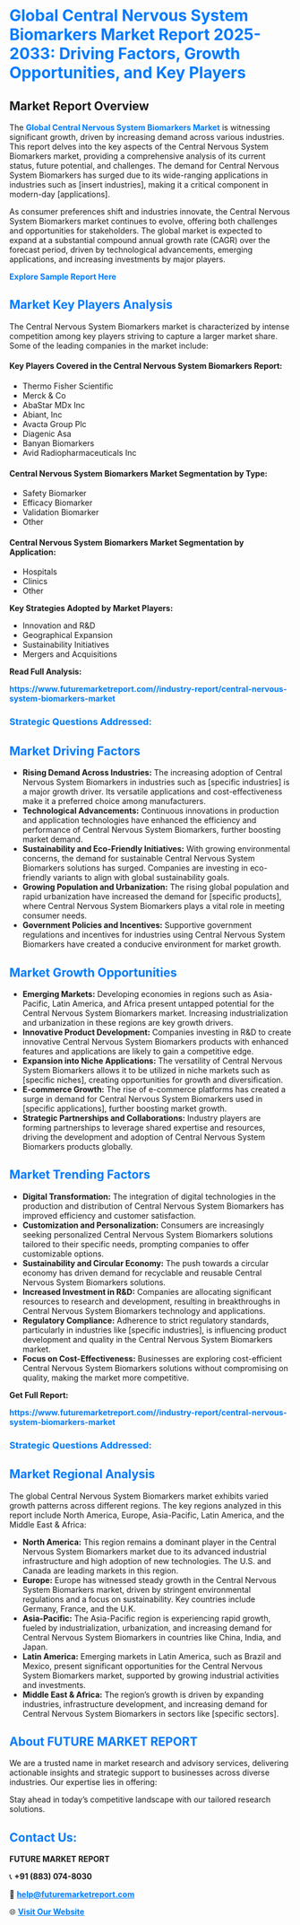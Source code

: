<h1 style="color: #007BFF;">Global Central Nervous System Biomarkers Market Report 2025-2033: Driving Factors, Growth Opportunities, and Key Players</h1>

<section id="overview">
<h2>Market Report Overview</h2>
<p>The <a href="https://www.futuremarketreport.com//industry-report/central-nervous-system-biomarkers-market" style="color: #007BFF; text-decoration: none;"><strong>Global Central Nervous System Biomarkers Market</strong></a> is witnessing significant growth, driven by increasing demand across various industries. This report delves into the key aspects of the Central Nervous System Biomarkers market, providing a comprehensive analysis of its current status, future potential, and challenges. The demand for Central Nervous System Biomarkers has surged due to its wide-ranging applications in industries such as [insert industries], making it a critical component in modern-day [applications].</p>
<p>As consumer preferences shift and industries innovate, the Central Nervous System Biomarkers market continues to evolve, offering both challenges and opportunities for stakeholders. The global market is expected to expand at a substantial compound annual growth rate (CAGR) over the forecast period, driven by technological advancements, emerging applications, and increasing investments by major players.</p>
</section>

<section id="overview">
<p><a href="https://www.futuremarketreport.com//request-sample/reportId=86538" style="color: #007BFF; text-decoration: none;"><strong>Explore Sample Report Here</strong></a></p>
</section>

<section id="key-players">
<h2 style="color: #007BFF;">Market Key Players Analysis</h2>
<p>The Central Nervous System Biomarkers market is characterized by intense competition among key players striving to capture a larger market share. Some of the leading companies in the market include:</p>
<h4>Key Players Covered in the Central Nervous System Biomarkers Report:</h4>
<ul><li>Thermo Fisher Scientific</li><li>Merck &amp; Co</li><li>AbaStar MDx Inc</li><li>Abiant, Inc</li><li>Avacta Group Plc</li><li>Diagenic Asa</li><li>Banyan Biomarkers</li><li>Avid Radiopharmaceuticals Inc</li></ul>
<h4>Central Nervous System Biomarkers Market Segmentation by Type:</h4>
<ul><li>Safety Biomarker</li><li>Efficacy Biomarker</li><li>Validation Biomarker</li><li>Other</li></ul>

<h4>Central Nervous System Biomarkers Market Segmentation by Application:</h4>
<ul><li>Hospitals</li><li>Clinics</li><li>Other</li></ul>
<p><strong>Key Strategies Adopted by Market Players:</strong></p>
<ul>
<li>Innovation and R&D</li>
<li>Geographical Expansion</li>
<li>Sustainability Initiatives</li>
<li>Mergers and Acquisitions</li>
</ul>
</section>

<section>
<p><strong>Read Full Analysis: </strong></p><a href="https://www.futuremarketreport.com//industry-report/central-nervous-system-biomarkers-market" style="color: #007BFF; text-decoration: none;"><strong>https://www.futuremarketreport.com//industry-report/central-nervous-system-biomarkers-market</strong></a>
<h3 style="color: #007BFF;">Strategic Questions Addressed:</h3>
</section>

<section id="driving-factors">
<h2 style="color: #007BFF;">Market Driving Factors</h2>
<ul>
<li><strong>Rising Demand Across Industries:</strong> The increasing adoption of Central Nervous System Biomarkers in industries such as [specific industries] is a major growth driver. Its versatile applications and cost-effectiveness make it a preferred choice among manufacturers.</li>
<li><strong>Technological Advancements:</strong> Continuous innovations in production and application technologies have enhanced the efficiency and performance of Central Nervous System Biomarkers, further boosting market demand.</li>
<li><strong>Sustainability and Eco-Friendly Initiatives:</strong> With growing environmental concerns, the demand for sustainable Central Nervous System Biomarkers solutions has surged. Companies are investing in eco-friendly variants to align with global sustainability goals.</li>
<li><strong>Growing Population and Urbanization:</strong> The rising global population and rapid urbanization have increased the demand for [specific products], where Central Nervous System Biomarkers plays a vital role in meeting consumer needs.</li>
<li><strong>Government Policies and Incentives:</strong> Supportive government regulations and incentives for industries using Central Nervous System Biomarkers have created a conducive environment for market growth.</li>
</ul>
</section>

<section id="growth-opportunities">
<h2 style="color: #007BFF;">Market Growth Opportunities</h2>
<ul>
<li><strong>Emerging Markets:</strong> Developing economies in regions such as Asia-Pacific, Latin America, and Africa present untapped potential for the Central Nervous System Biomarkers market. Increasing industrialization and urbanization in these regions are key growth drivers.</li>
<li><strong>Innovative Product Development:</strong> Companies investing in R&D to create innovative Central Nervous System Biomarkers products with enhanced features and applications are likely to gain a competitive edge.</li>
<li><strong>Expansion into Niche Applications:</strong> The versatility of Central Nervous System Biomarkers allows it to be utilized in niche markets such as [specific niches], creating opportunities for growth and diversification.</li>
<li><strong>E-commerce Growth:</strong> The rise of e-commerce platforms has created a surge in demand for Central Nervous System Biomarkers used in [specific applications], further boosting market growth.</li>
<li><strong>Strategic Partnerships and Collaborations:</strong> Industry players are forming partnerships to leverage shared expertise and resources, driving the development and adoption of Central Nervous System Biomarkers products globally.</li>
</ul>
</section>

<section id="trending-factors">
<h2 style="color: #007BFF;">Market Trending Factors</h2>
<ul>
<li><strong>Digital Transformation:</strong> The integration of digital technologies in the production and distribution of Central Nervous System Biomarkers has improved efficiency and customer satisfaction.</li>
<li><strong>Customization and Personalization:</strong> Consumers are increasingly seeking personalized Central Nervous System Biomarkers solutions tailored to their specific needs, prompting companies to offer customizable options.</li>
<li><strong>Sustainability and Circular Economy:</strong> The push towards a circular economy has driven demand for recyclable and reusable Central Nervous System Biomarkers solutions.</li>
<li><strong>Increased Investment in R&D:</strong> Companies are allocating significant resources to research and development, resulting in breakthroughs in Central Nervous System Biomarkers technology and applications.</li>
<li><strong>Regulatory Compliance:</strong> Adherence to strict regulatory standards, particularly in industries like [specific industries], is influencing product development and quality in the Central Nervous System Biomarkers market.</li>
<li><strong>Focus on Cost-Effectiveness:</strong> Businesses are exploring cost-efficient Central Nervous System Biomarkers solutions without compromising on quality, making the market more competitive.</li>
</ul>
</section>

<section>
<p><strong>Get Full Report: </strong></p><a href="https://www.futuremarketreport.com//industry-report/central-nervous-system-biomarkers-market" style="color: #007BFF; text-decoration: none;"><strong>https://www.futuremarketreport.com//industry-report/central-nervous-system-biomarkers-market</strong></a>
<h3 style="color: #007BFF;">Strategic Questions Addressed:</h3>
</section>


<section id="regional-analysis">
<h2 style="color: #007BFF;">Market Regional Analysis</h2>
<p>The global Central Nervous System Biomarkers market exhibits varied growth patterns across different regions. The key regions analyzed in this report include North America, Europe, Asia-Pacific, Latin America, and the Middle East & Africa:</p>
<ul>
<li><strong>North America:</strong> This region remains a dominant player in the Central Nervous System Biomarkers market due to its advanced industrial infrastructure and high adoption of new technologies. The U.S. and Canada are leading markets in this region.</li>
<li><strong>Europe:</strong> Europe has witnessed steady growth in the Central Nervous System Biomarkers market, driven by stringent environmental regulations and a focus on sustainability. Key countries include Germany, France, and the U.K.</li>
<li><strong>Asia-Pacific:</strong> The Asia-Pacific region is experiencing rapid growth, fueled by industrialization, urbanization, and increasing demand for Central Nervous System Biomarkers in countries like China, India, and Japan.</li>
<li><strong>Latin America:</strong> Emerging markets in Latin America, such as Brazil and Mexico, present significant opportunities for the Central Nervous System Biomarkers market, supported by growing industrial activities and investments.</li>
<li><strong>Middle East & Africa:</strong> The region’s growth is driven by expanding industries, infrastructure development, and increasing demand for Central Nervous System Biomarkers in sectors like [specific sectors].</li>
</ul>
</section>

<footer>
<h2 style="color: #007BFF;">About FUTURE MARKET REPORT</h2>
<p>We are a trusted name in market research and advisory services, delivering actionable insights and strategic support to businesses across diverse industries. Our expertise lies in offering:</p>

<p>Stay ahead in today’s competitive landscape with our tailored research solutions.</p>

<h2 style="color: #007BFF;">Contact Us:</h2>
<p><strong>FUTURE MARKET REPORT</strong></p>
<p>📞 <strong>+91 (883) 074-8030</strong></p>
<p>📧 <strong><a href="mailto:help@futuremarketreport.com" style="color: #007BFF;">help@futuremarketreport.com</a></strong></p>
<p>🌐 <strong><a href="https://www.futuremarketreport.com/" style="color: #007BFF;">Visit Our Website</a></strong></p>
</footer>